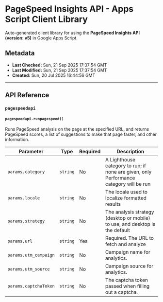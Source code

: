 # PageSpeed Insights API - Apps Script Client Library

Auto-generated client library for using the **PageSpeed Insights API (version: v5)** in Google Apps Script.

## Metadata

- **Last Checked:** Sun, 21 Sep 2025 17:37:54 GMT
- **Last Modified:** Sun, 21 Sep 2025 17:37:54 GMT
- **Created:** Sun, 20 Jul 2025 16:44:56 GMT



---

## API Reference

### `pagespeedapi`

#### `pagespeedapi.runpagespeed()`

Runs PageSpeed analysis on the page at the specified URL, and returns PageSpeed scores, a list of suggestions to make that page faster, and other information.

| Parameter | Type | Required | Description |
|---|---|---|---|
| `params.category` | `string` | No | A Lighthouse category to run; if none are given, only Performance category will be run |
| `params.locale` | `string` | No | The locale used to localize formatted results |
| `params.strategy` | `string` | No | The analysis strategy (desktop or mobile) to use, and desktop is the default |
| `params.url` | `string` | Yes | Required. The URL to fetch and analyze |
| `params.utm_campaign` | `string` | No | Campaign name for analytics. |
| `params.utm_source` | `string` | No | Campaign source for analytics. |
| `params.captchaToken` | `string` | No | The captcha token passed when filling out a captcha. |